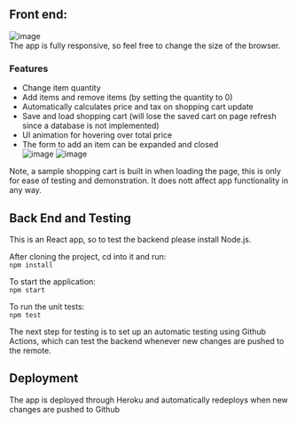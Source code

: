 ## **Front end**: 
![image](https://user-images.githubusercontent.com/74110291/195761830-e6a7fa31-cbed-4718-b7f7-3837acfc28f0.png)  
The app is fully responsive, so feel free to change the size of the browser. 

### Features
- Change item quantity 
- Add items and remove items (by setting the quantity to 0)
- Automatically calculates price and tax on shopping cart update
- Save and load shopping cart (will lose the saved cart on page refresh since a database is not implemented)
- UI animation for hovering over total price
- The form to add an item can be expanded and closed  
![image](https://user-images.githubusercontent.com/74110291/195761884-9e880a78-2e1f-4aa5-9bc8-2d9e7e5815fd.png)
![image](https://user-images.githubusercontent.com/74110291/195761865-0cf9ea59-cef9-474f-89cd-17889b1e3c51.png)  

Note, a sample shopping cart is built in when loading the page, this is only for ease of testing and demonstration. It does nott affect app functionality in any way. 

## **Back End and Testing**
This is an React app, so to test the backend please install Node.js. 

After cloning the project, cd into it and run:  
`npm install`

To start the application:  
`npm start`

To run the unit tests:  
`npm test`

The next step for testing is to set up an automatic testing using Github Actions, which can test the backend whenever new changes are pushed to the remote.

## **Deployment**
The app is deployed through Heroku and automatically redeploys when new changes are pushed to Github
